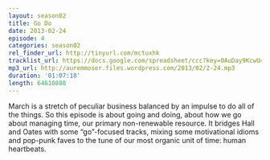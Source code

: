 ```yaml
---
layout: season02
title: Go Do
date: 2013-02-24
episode: 4
categories: season02
rel_finder_url: http://tinyurl.com/mctuxhk
tracklist_url: https://docs.google.com/spreadsheet/ccc?key=0AuDay9KcwU4YdHFBUWkyZUJkdGQtWUtUMnBRdXFFTGc#gid=14
mp3_url: http://auremmoser.files.wordpress.com/2013/02/2-24.mp3
duration: '01:07:18'
length: 64610888
---
```


March is a stretch of peculiar business balanced by an impulse to do all of the things. So this episode is about going and doing, about how we go about managing time, our primary non-renewable resource. It bridges Hall and Oates with some “go”-focused tracks, mixing some motivational idioms and pop-punk faves to the tune of our most organic unit of time: human heartbeats.

